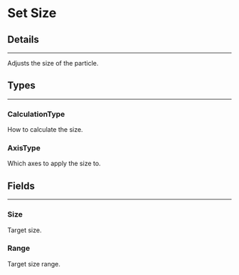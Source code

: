 # Set Size

## Details

---

Adjusts the size of the particle.

## Types

---

### CalculationType

How to calculate the size.

### AxisType

Which axes to apply the size to.

## Fields

---

### Size

Target size.

### Range

Target size range.
